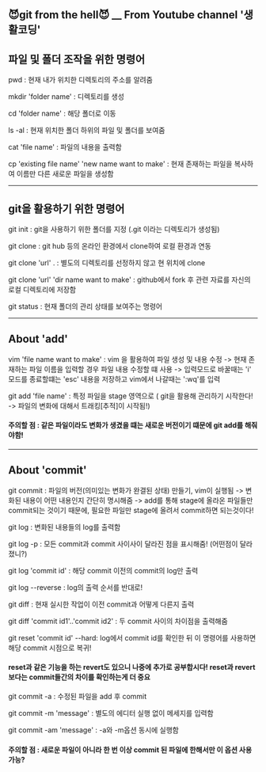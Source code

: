 ## 😈git from the hell😈 __ From Youtube channel '생활코딩'
## 파일 및 폴더 조작을 위한 명령어

pwd : 현재 내가 위치한 디렉토리의 주소를 알려줌

mkdir 'folder name' : 디렉토리를 생성

cd 'folder name' : 해당 폴더로 이동

ls -al : 현재 위치한 폴더 하위의 파일 및 폴더를 보여줌

cat 'file name' : 파일의 내용을 출력함

cp 'existing file name' 'new name want to make' : 현재 존재하는 파일을 복사하여 이름만 다른 새로운 파일을 생성함

---
## git을 활용하기 위한 명령어

git init : git을 사용하기 위한 폴더를 지정 (.git 이라는 디렉토리가 생성됨)

git clone : git hub 등의 온라인 환경에서 clone하여 로컬 환경과 연동

git clone 'url' . : 별도의 디렉토리를 선정하지 않고 현 위치에 clone

git clone 'url' 'dir name want to make' : github에서 fork 후 관련 자료를 자신의 로컬 디렉토리에 저장함

git status : 현재 폴더의 관리 상태를 보여주는 명령어

---

## About 'add'
vim 'file name want to make' : vim 을 활용하여 파일 생성 및 내용 수정 -> 현재 존재하는 파일 이름을 입력할 경우 파일 내용 수정할 떄 사용
-> 입력모드로 바꿀때는 'i' 모드를 종료할떄는 'esc' 내용을 저장하고 vim에서 나갈때는 ':wq'를 입력

git add 'file name' : 특정 파일을 stage 영역으로 ( git을 활용해 관리하기 시작한다! -> 파일의 변화에 대해서 트래킹[추적]이 시작됨!)

#### 주의할 점 : 같은 파일이라도 변화가 생겼을 떄는 새로운 버전이기 떄문에 git add를 해줘야함!

---

## About 'commit'

git commit : 파일의 버전(의미있는 변화가 완결된 상태)  만들기,  vim이 실행됨 -> 변화된 내용이 어떤 내용인지 간단히 명시해줌
-> add를 통해 stage에 올라온 파일들만  commit되는 것이기 때문에, 필요한 파일만 stage에 올려서 commit하면 되는것이다!

git log : 변화된 내용들의 log를 출력함

git log -p : 모든 commit과 commit 사이사이 달라진 점을 표시해줌! (어떤점이 달라졌니?)

git log 'commit id' : 해당 commit 이전의 commit의 log만 출력

git log --reverse : log의 출력 순서를 반대로!

git diff : 현재 실시한 작업이 이전 commit과 어떻게 다른지 출력

git diff 'commit id1'..'commit id2' : 두 commit 사이의 차이점을 출력해줌 

git reset 'commit id' --hard: log에서 commit id를 확인한 뒤 이 명령어를 사용하면 해당 commit 시점으로 복귀!
#### reset과 같은 기능을 하는 revert도 있으니 나중에 추가로 공부합시다! reset과 revert보다는 commit들간의 차이를 확인하는게 더 중요

git commit -a : 수정된 파일을 add 후 commit

git commit -m 'message' : 별도의 에디터 실행 없이 메세지를 입력함

git commit -am 'message' : -a와 -m옵션 동시에 실행함
#### 주의할 점 : 새로운 파일이 아니라 한 번 이상 commit 된 파일에 한해서만 이 옵션 사용 가능?
